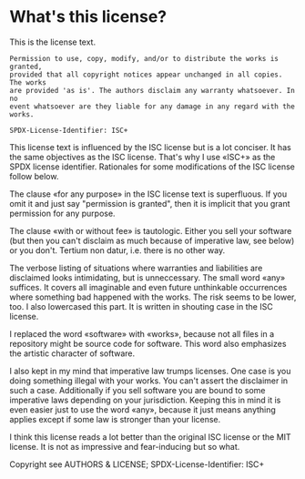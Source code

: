 # What's this license?

This is the license text.

```
Permission to use, copy, modify, and/or to distribute the works is granted,
provided that all copyright notices appear unchanged in all copies. The works
are provided 'as is'. The authors disclaim any warranty whatsoever. In no
event whatsoever are they liable for any damage in any regard with the works.

SPDX-License-Identifier: ISC+
```

This license text is influenced by the ISC license but is a lot conciser. It has
the same objectives as the ISC license. That's why I use «ISC+» as the SPDX
license identifier. Rationales for some modifications of the ISC  license follow
below.

The clause «for any purpose» in the ISC license text is superfluous. If you 
omit it and just say "permission is granted", then it is implicit that you grant
permission for any purpose.

The clause «with or without fee» is tautologic. Either you sell your software
(but then you can't disclaim as much because of imperative law, see below) or
you don't. Tertium non datur, i.e. there is no other way.

The verbose listing of situations where warranties and liabilities are
disclaimed looks intimidating, but is unneccessary. The small word «any»
suffices. It covers all imaginable and even future unthinkable occurrences
where something bad happened with the works. The risk seems to be lower, too.
I also lowercased this part. It is written in shouting case in the ISC license.

I replaced the word «software» with «works», because not all files in a
repository might be source code for software. This word also emphasizes the
artistic character of software.

I also kept in my mind that imperative law trumps licenses. One case is you
doing something illegal with your works. You can't assert the disclaimer in such
a case. Additionally if you sell software you are bound to some imperative laws
depending on your jurisdiction. Keeping this in mind it is even easier just to
use the word «any», because it just means anything applies except if some law is
stronger than your license.

I think this license reads a lot better than the original ISC license or the MIT
license. It is not as impressive and fear-inducing but so what.

Copyright see AUTHORS & LICENSE; SPDX-License-Identifier: ISC+
